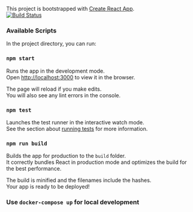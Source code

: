 This project is bootstrapped with [Create React App](https://github.com/facebook/create-react-app).<br>
[![Build Status](https://travis-ci.org/sandjaie/react-docker-skel.svg?branch=master)](https://travis-ci.org/sandjaie/react-docker-skel)

### Available Scripts

In the project directory, you can run:

### `npm start`

Runs the app in the development mode.<br>
Open [http://localhost:3000](http://localhost:3000) to view it in the browser.

The page will reload if you make edits.<br>
You will also see any lint errors in the console.

### `npm test`

Launches the test runner in the interactive watch mode.<br>
See the section about [running tests](https://facebook.github.io/create-react-app/docs/running-tests) for more information.

### `npm run build`

Builds the app for production to the `build` folder.<br>
It correctly bundles React in production mode and optimizes the build for the best performance.

The build is minified and the filenames include the hashes.<br>
Your app is ready to be deployed!


### Use `docker-compose up` for local development 

